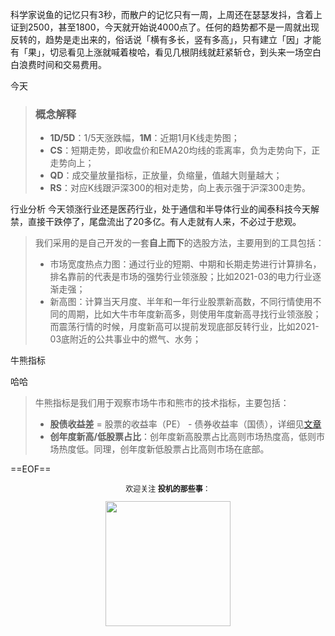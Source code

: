 科学家说鱼的记忆只有3秒，而散户的记忆只有一周，上周还在瑟瑟发抖，含着上证到2500，甚至1800，今天就开始说4000点了。任何的趋势都不是一周就出现反转的，趋势是走出来的，俗话说「横有多长，竖有多高」，只有建立「因」才能有「果」，切忌看见上涨就喊着梭哈，看见几根阴线就赶紧斩仓，到头来一场空白白浪费时间和交易费用。

今天

> ### 概念解释
> * **1D/5D**：1/5天涨跌幅，**1M**：近期1月K线走势图；
> * **CS**：短期走势，即收盘价和EMA20均线的乖离率，负为走势向下，正走势向上；
> * **QD**：成交量放量指标，正放量，负缩量，值越大则量越大；
> * **RS**：对应K线跟沪深300的相对走势，向上表示强于沪深300走势。

<header-box>行业分析</header-box>
今天领涨行业还是医药行业，处于通信和半导体行业的闻泰科技今天解禁，直接干跌停了，尾盘流出了20多亿。有人走就有人来，不必过于悲观。

> 我们采用的是自己开发的一套**自上而下**的选股方法，主要用到的工具包括：
> * 市场宽度热点力图：通过行业的短期、中期和长期走势进行计算排名，排名靠前的代表是市场的强势行业领涨股；比如2021-03的电力行业逐渐走强；
> * 新高图：计算当天月度、半年和一年行业股票新高数，不同行情使用不同的周期，比如大牛市年度新高多，则使用年度新高寻找行业领涨股；而震荡行情的时候，月度新高可以提前发现底部反转行业，比如2021-03底附近的公共事业中的燃气、水务；


<header-box>牛熊指标</header-box>

哈哈

> 牛熊指标是我们用于观察市场牛市和熊市的技术指标，主要包括：
> * **股债收益差** = 股票的收益率（PE） - 债券收益率（国债），详细见[文章](https://mp.weixin.qq.com/s/9P4kZi5RxkGsRFSFUpAEUg)
> * **创年度新高/低股票占比**：创年度新高股票占比高则市场热度高，低则市场热度低。同理，创年度新低股票占比高则市场在底部。




==EOF==

<center>
    <p style="font-size:12px">欢迎关注 <strong>投机的那些事</strong>：</p>
    <img src="https://mmbiz.qpic.cn/mmbiz_jpg/GJZOrmuxztLkVbpWnXOKJiciakdyZpTnyCbwOBaomP0pgD6QxQXjByxk6KoHLc5AuqQYgoDhn4Exx4ROxWCiasIsA/0?wx_fmt=jpeg" width="200px"/>
</center>
